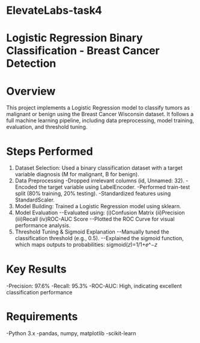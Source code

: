 # ElevateLabs-task4
# Logistic Regression Binary Classification - Breast Cancer Detection
# Overview
This project implements a Logistic Regression model to classify tumors as malignant or benign using the Breast Cancer Wisconsin dataset. It follows a full machine learning pipeline, including data preprocessing, model training, evaluation, and threshold tuning.

# Steps Performed
1. Dataset Selection: Used a binary classification dataset with a target variable diagnosis (M for malignant, B for benign).
2. Data Preprocessing
   -Dropped irrelevant columns (id, Unnamed: 32).
   -Encoded the target variable using LabelEncoder.
   -Performed train-test split (80% training, 20% testing).
   -Standardized features using StandardScaler.
3. Model Building: Trained a Logistic Regression model using sklearn.
4. Model Evaluation
  --Evaluated using:
    (i)Confusion Matrix
    (ii)Precision
    (iii)Recall
    (iv)ROC-AUC Score
  --Plotted the ROC Curve for visual performance analysis.
5. Threshold Tuning & Sigmoid Explanation
  --Manually tuned the classification threshold (e.g., 0.5).
  --Explained the sigmoid function, which maps outputs to probabilities:
     sigmoid(𝑧)=1/1+𝑒^−𝑧
 
# Key Results
  -Precision: 97.6%
  -Recall: 95.3%
  -ROC-AUC: High, indicating excellent classification performance

# Requirements
  -Python 3.x
  -pandas, numpy, matplotlib
  -scikit-learn
